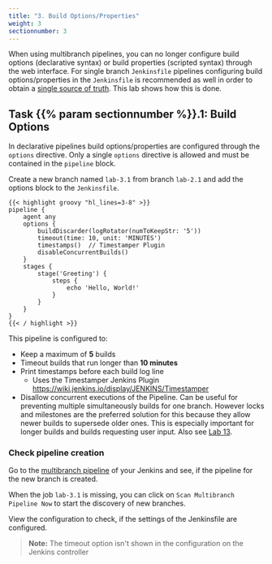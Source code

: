 ```yaml
---
title: "3. Build Options/Properties"
weight: 3
sectionnumber: 3
---
```


When using multibranch pipelines, you can no longer configure build options (declarative syntax)
or build properties (scripted syntax) through the web interface. For single branch ``Jenkinsfile``
pipelines configuring build options/properties in the ``Jenkinsfile`` is recommended as well in
order to obtain a [single source of truth](https://en.wikipedia.org/wiki/Single_source_of_truth).
This lab shows how this is done.


## Task {{% param sectionnumber %}}.1: Build Options

In declarative pipelines build options/properties are configured through the ``options`` directive.
Only a single ``options`` directive is allowed and must be contained in the ``pipeline`` block.

Create a new branch named ``lab-3.1`` from branch ``lab-2.1`` and add the options block to the ``Jenkinsfile``.

```
{{< highlight groovy "hl_lines=3-8" >}}
pipeline {
    agent any
    options {
        buildDiscarder(logRotator(numToKeepStr: '5'))
        timeout(time: 10, unit: 'MINUTES')
        timestamps()  // Timestamper Plugin
        disableConcurrentBuilds()
    }
    stages {
        stage('Greeting') {
            steps {
                echo 'Hello, World!'
            }
        }
    }
}
{{< / highlight >}}
```

This pipeline is configured to:

* Keep a maximum of **5** builds
* Timeout builds that run longer than **10 minutes**
* Print timestamps before each build log line
  * Uses the Timestamper Jenkins Plugin <https://wiki.jenkins.io/display/JENKINS/Timestamper>
* Disallow concurrent executions of the Pipeline. Can be useful for preventing multiple simultaneously builds for one branch. However locks and milestones are the preferred solution for this because they allow newer builds to supersede older ones. This is especially important for longer builds and builds requesting user input. Also see [Lab 13](../13_stages_locks_milestones/).


### Check pipeline creation

Go to the [multibranch pipeline](http://localhost:8080/job/techlab/) of your Jenkins and see, if the pipeline for the new branch is created.

When the job `lab-3.1` is missing, you can click on `Scan Multibranch Pipeline Now` to start the discovery of new branches.

View the configuration to check, if the settings of the Jenkinsfile are configured.

> **Note:** The timeout option isn't shown in the configuration on the Jenkins controller
